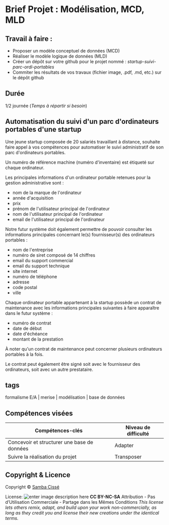 # Brief Projet : Modélisation, MCD, MLD

## Travail à faire :

- Proposer un modèle conceptuel de données (MCD)
- Réaliser le modèle logique de données (MLD)
- Créer un dépôt sur votre github pour le projet nommé : *startup-suivi-parc-ordi-portables*
- Commiter les résultats de vos travaux (fichier image, .pdf, .md, etc.) sur le dépôt github

## Durée
1/2 journée 
(*Temps à répartir si besoin*)
## Automatisation du suivi d'un parc d'ordinateurs portables d'une startup

Une jeune startup composée de 20 salariés travaillant à distance, souhaite faire appel à vos compétences pour automatiser le suivi administratif de son parc d'ordinateurs portables.
 
Un numéro de référence machine (numéro d'inventaire) est étiqueté sur chaque ordinateur. 

Les principales informations d'un ordinateur portable retenues pour la gestion administrative sont :

- nom de la marque de l'ordinateur
- année d'acquisition
- prix
- prénom de l'utilisateur principal de l'ordinateur
- nom de l'utilisateur principal de l'ordinateur
- email de l'utilisateur principal de l'ordinateur

Notre futur système doit également permettre de pouvoir consulter les informations principales concernant le(s) fournisseur(s) des ordinateurs portables :
- nom de l'entreprise
- numéro de siret composé de 14 chiffres
- email du support commercial
- email du support technique
- site internet
- numéro de téléphone
- adresse
- code postal
- ville

Chaque ordinateur portable appartenant à la startup possède un contrat de maintenance avec les informations principales suivantes à faire apparaître dans le futur système :

- numéro de contrat
- date de début
- date d'échéance
- montant de la prestation

À noter qu'un contrat de maintenance peut concerner plusieurs ordinateurs portables à la fois. 

Le contrat peut également être signé soit avec le fournisseur des ordinateurs, soit avec un autre prestataire.

## tags
formalisme E/A | merise | modélisation | base de données 
## Compétences visées
|  Compétences-clés| Niveau de difficulté |
|--|--|
| Concevoir et structurer une base de données | Adapter |
|Suivre la réalisation du projet|Transposer


## Copyright & Licence

Copyright © [Samba Cissé](http://www.sambacisse.com)

License: 
![enter image description here](https://licensebuttons.net/l/by-nc-sa/3.0/88x31.png)
**CC BY-NC-SA**
Attribution - Pas d’Utilisation Commerciale - Partage dans les Mêmes Conditions
*This license lets others remix, adapt, and build upon your work non-commercially, as long as they credit you and license their new creations under the identical terms.*
<!--stackedit_data:
eyJoaXN0b3J5IjpbMTQyOTA3ODYwNCwtNTYwMjAzNTM2LC01NT
M5NzMyMjFdfQ==
-->
